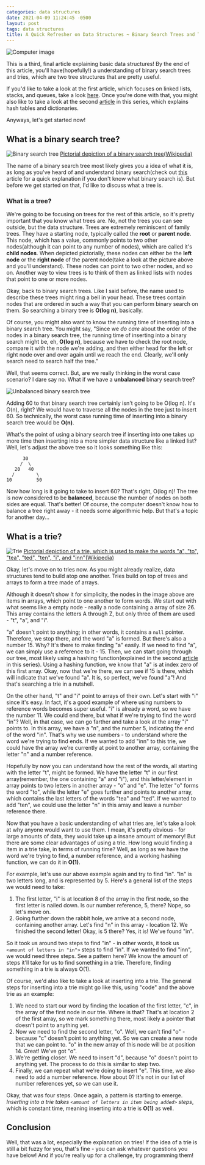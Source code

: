 ```yaml
---
categories: data structures
date: 2021-04-09 11:24:45 -0500
layout: post
tags: data structures
title: A Quick Refresher on Data Structures ~ Binary Search Trees and Tries
---
```

![Computer image](https://images.idgesg.net/images/article/2020/03/jw_pt3_data_structure_algorithms_java_coding_programmer_2400x1600_davidgoh_akindo_gettyimages_531237630_473456596-100834801-large.jpg)

This is a third, final article explaining basic data structures! By the end of this article, you'll have(hopefully!) a understanding of binary search trees and tries, which are two tree structures that are pretty useful.

If you'd like to take a look at the first article, which focuses on linked lists, stacks, and queues, take a look [here](https://jianmin-chen.github.io/blog/data/structures/2021/02/01/a-quick-refresher-on-data-structures-~-linked-lists,-queues,-and-stacks.html). Once you're done with that, you might also like to take a look at the second [article](https://jianmin-chen.github.io/blog/data/structures/2021/02/19/a-quick-refresher-on-data-structures-~-hash-tables-and-dictionaries.html) in this series, which explains hash tables and dictionaries.

Anyways, let's get started now!

## What is a binary search tree?

![Binary search tree](https://upload.wikimedia.org/wikipedia/commons/thumb/d/da/Binary_search_tree.svg/180px-Binary_search_tree.svg.png)
<a class="img-link" href="https://en.wikipedia.org/wiki/Binary_search_tree">Pictorial depiction of a binary search tree(Wikipedia)</a>

The name of a binary search tree most likely gives you a idea of what it is, as long as you've heard of and understand binary search(check out [this](https://jianmin-chen.github.io/blog/algorithms/2021/01/30/a-quick-refresher-on-algorithms.html) article for a quick explanation if you don't know what binary search is). But before we get started on that, I'd like to discuss what a tree is.

### What is a tree?
We're going to be focusing on trees for the rest of this article, so it's pretty important that you know what trees are. No, not the trees you can see outside, but the data structure. Trees are extremely reminiscent of family trees. They have a starting node, typically called the **root** or **parent node**. This node, which has a value, commonly points to two other nodes(although it can point to any number of nodes), which are called it's **child nodes**. When depicted pictorially, these nodes can either be the **left node** or the **right node** of the parent node(take a look at the picture above and you'll understand). These nodes can point to two other nodes, and so on. Another way to view trees is to think of them as linked lists with nodes that point to one or more nodes.

Okay, back to binary search trees. Like I said before, the name used to describe these trees might ring a bell in your head. These trees contain nodes that are ordered in such a way that you can perform binary search on them. So searching a binary tree is **O(log n)**, basically.

Of course, you might also want to know the running time of inserting into a binary search tree. You might say, "Since we *do care* about the order of the nodes in a binary search tree, the running time of inserting into a binary search might be, eh, **O(log n)**, because we have to check the root node, compare it with the node we're adding, and then either head for the left or right node over and over again until we reach the end. Clearly, we'll only search need to search half the tree."

Well, that seems correct. But, are we really thinking in the worst case scenario? I dare say no. What if we have a **unbalanced** binary search tree?

![Unbalanced binary search tree](https://qph.fs.quoracdn.net/main-qimg-61f940ac3024035312e258262c8945fe)

Adding 60 to that binary search tree certainly isn't going to be O(log n). It's O(n), right? We would have to traverse all the nodes in the tree just to insert 60. So technically, the worst case running time of inserting into a binary search tree would be **O(n)**.

What's the point of using a binary search tree if inserting into one takes up more time then inserting into a more simpler data structure like a linked list? Well, let's adjust the above tree so it looks something like this:
~~~text
      30
     /  \
   20   40
  /        \
10         50
~~~
Now how long is it going to take to insert 60? That's right, O(log n)! The tree is now considered to be **balanced**, because the number of nodes on both sides are equal. That's better! Of course, the computer doesn't know how to balance a tree right away - it needs some algorithmic help. But that's a topic for another day...

## What is a trie?
![Trie](https://upload.wikimedia.org/wikipedia/commons/thumb/b/be/Trie_example.svg/250px-Trie_example.svg.png)
<a class="img-link" href="https://en.wikipedia.org/wiki/Trie">Pictorial depiction of a trie, which is used to make the words "a", "to", "tea", "ted", "ten", "i", and "inn"(Wikipedia)</a>

Okay, let's move on to tries now. As you might already realize, data structures tend to build atop one another. Tries build on top of trees and arrays to form a tree made of arrays.

Although it doesn't show it for simplicity, the nodes in the image above are items in arrays, which point to one another to form words. We start out with what seems like a empty node - really a node containing a array of size 26. This array contains the letters A through Z, but only three of them are used - "t", "a", and "i".

"a" doesn't point to anything; in other words, it contains a `null` pointer. Therefore, we stop there, and the word "a" is formed. But there's also a number 15. Why? It's there to make finding "a" easily. If we need to find "a", we can simply use a reference to it - 15. Then, we can start going through our tree, most likely using a hashing function(explained in the second [article](https://jianmin-chen/github.io/blog/data/structures/2021/02/19/a-quick-refresher-on-data-structures-~-hash-tables-and-dictionaries.html) in this series). Using a hashing function, we know that "a" is at index zero of this first array. Okay, now that we're there, we can see if 15 is there, which will indicate that we've found "a". It is, so perfect, we've found "a"! And that's searching a trie in a nutshell.

On the other hand, "t" and "i" point to arrays of their own. Let's start with "i" since it's easy. In fact, it's a good example of where using numbers to reference words becomes super useful. "i" is already a word, so we have the number 11. We could end there, but what if we're trying to find the word "in"? Well, in that case, we can go farther and take a look at the array "i" points to. In this array, we have a "n", and the number 5, indicating the end of the word "in". That's why we use numbers - to understand where the word we're trying to find ends. If we wanted to add "inn" to this trie, we could have the array we're currently at point to another array, containing the letter "n" and a number reference.

Hopefully by now you can understand how the rest of the words, all starting with the letter "t", might be formed. We have the letter "t" in our first array(remember, the one containing "a" and "i"), and this letter/element in array points to two letters in another array - "o" and "e". The letter "o" forms the word "to", while the letter "e" goes further and points to another array, which contains the last letters of the words "tea" and "ted". If we wanted to add "ten", we could use the letter "n" in this array and leave a number reference there.

Now that you have a basic understanding of what tries are, let's take a look at why anyone would want to use them. I mean, it's pretty obvious - for large amounts of data, they would take up a insane amount of memory! But there are some clear advantages of using a trie. How long would finding a item in a trie take, in terms of running time? Well, as long as we have the word we're trying to find, a number reference, and a working hashing function, we can do it in **O(1)**.

For example, let's use our above example again and try to find "in". "In" is two letters long, and is represented by 5. Here's a general list of the steps we would need to take:
1. The first letter, "i" is at location 8 of the array in the first node, so the first letter is nailed down. Is our number reference, 5, there? Nope, so let's move on.
2. Going further down the rabbit hole, we arrive at a second node, containing another array. Let's find "n" in this array - location 12. We finished the second letter! Okay, is 5 there? Yes, it is! We've found "in".

So it took us around two steps to find "in" - in other words, it took us `<amount of letters in "in">` steps to find "in". If we wanted to find "inn", we would need three steps. See a pattern here? We know the amount of steps it'll take for us to find something in a trie. Therefore, finding something in a trie is always O(1).

Of course, we'd also like to take a look at inserting into a trie. The general steps for inserting into a trie might go like this, using "code" and the above trie as an example:
1. We need to start our word by finding the location of the first letter, "c", in the array of the first node in our trie. Where is that? That's at location 2 of the first array, so we mark something there, most likely a pointer that doesn't point to anything yet.
2. Now we need to find the second letter, "o". Well, we can't find "o" - because "c" doesn't point to anything yet. So we can create a new node that we can point to. "o" in the new array of this node will be at position 14. Great! We've got "o".
3. We're getting closer. We need to insert "d", because "o" doesn't point to anything yet. The process to do this is similar to step two.
4. Finally, we can repeat what we're doing to insert "e". This time, we also need to add a number reference. How about 0? It's not in our list of number references yet, so we can use it.

Okay, that was four steps. Once again, a pattern is starting to emerge. *Inserting into a trie takes `<amount of letters in item being added>` steps*, which is constant time, meaning inserting into a trie is **O(1)** as well.

## Conclusion
Well, that was a lot, especially the explanation on tries! If the idea of a trie is still a bit fuzzy for you, that's fine - you can ask whatever questions you have below! And if you're really up for a challenge, try programming them!
